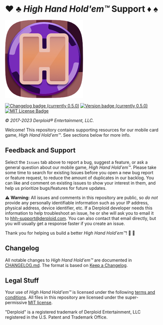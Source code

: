 # ♥️ ♣️ _High Hand Hold'em™_ Support ♦️ ♠️

![High Hand Hold'em logo](./images/HHH256.png)

[![Changelog badge (currently 0.5.0)](https://img.shields.io/badge/changelog-v0.5.0-blue.svg)][changelog]
[![Version badge (currently 0.5.0)](https://img.shields.io/badge/version-0.5.0-blue.svg)][changelog]
[![MIT License Badge](https://img.shields.io/badge/license-MIT-blue.svg)](./LICENSE)

[changelog]: ./CHANGELOG.md
[license]: ./LICENSE

_© 2017-2023 Derploid® Entertainment, LLC._

Welcome! This repository contains supporting resources for our mobile card game, _High Hand Hold'em™_. See sections below for more info.

## Feedback and Support

Select the `Issues` tab above to report a bug, suggest a feature, or ask a general question about our mobile game, _High Hand Hold'em™_.
Please take some time to search for existing Issues before you open a new bug report or feature request, to reduce the amount of duplicates in our backlog. You can like and comment on existing issues to show your interest in them, and help us prioritize bugs/features for future updates.

:warning: **Warning:** All issues and comments in this repository are public, so _do not_ provide any personally identifiable information such as your IP address, physical address, device identifier, etc. If a Derploid developer needs this information to help troubleshoot an issue, he or she will ask you to email it to [hhh-support@derploid.com](mailto:hhh-support@derploid.com). You can also contact that email directly, but you will usually get a response faster if you create an issue.

Thank you for helping us build a better _High Hand Hold'em™_! :pray: :hugs:

## Changelog

All notable changes to _High Hand Hold'em™_ are documented in [CHANGELOG.md][changelog]. The format is based on [Keep a Changelog](https://keepachangelog.com/en/1.0.0/).

## Legal Stuff

Your use of _High Hand Hold'em™_ is licensed under the following [terms and conditions](https://hhh-legal-docs.s3.us-east-2.amazonaws.com/hhh-terms.html). All files in this repository are licensed under the super-permissive [MIT license][license].

"Derploid" is a registered trademark of Derploid Entertainment, LLC registered in the U.S. Patent and Trademark Office.
